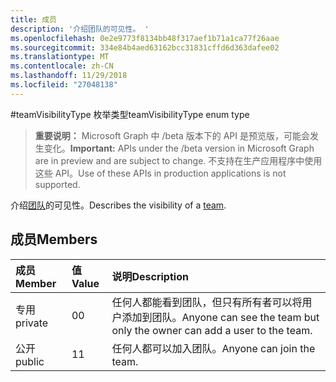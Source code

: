 ```yaml
---
title: 成员
description: '介绍团队的可见性。 '
ms.openlocfilehash: 0e2e9773f8134bb48f317aef1b71a1ca77f26aae
ms.sourcegitcommit: 334e84b4aed63162bcc31831cffd6d363dafee02
ms.translationtype: MT
ms.contentlocale: zh-CN
ms.lasthandoff: 11/29/2018
ms.locfileid: "27048138"
---
```

#<a name="teamvisibilitytype-enum-type"></a><span data-ttu-id="6fba0-103">teamVisibilityType 枚举类型</span><span class="sxs-lookup"><span data-stu-id="6fba0-103">teamVisibilityType enum type</span></span>

> <span data-ttu-id="6fba0-104">**重要说明：** Microsoft Graph 中 /beta 版本下的 API 是预览版，可能会发生变化。</span><span class="sxs-lookup"><span data-stu-id="6fba0-104">**Important:** APIs under the /beta version in Microsoft Graph are in preview and are subject to change.</span></span> <span data-ttu-id="6fba0-105">不支持在生产应用程序中使用这些 API。</span><span class="sxs-lookup"><span data-stu-id="6fba0-105">Use of these APIs in production applications is not supported.</span></span>

<span data-ttu-id="6fba0-106">介绍[团队](../resources/team.md)的可见性。</span><span class="sxs-lookup"><span data-stu-id="6fba0-106">Describes the visibility of a [team](../resources/team.md).</span></span> 

## <a name="members"></a><span data-ttu-id="6fba0-107">成员</span><span class="sxs-lookup"><span data-stu-id="6fba0-107">Members</span></span>

| <span data-ttu-id="6fba0-108">成员</span><span class="sxs-lookup"><span data-stu-id="6fba0-108">Member</span></span> | <span data-ttu-id="6fba0-109">值</span><span class="sxs-lookup"><span data-stu-id="6fba0-109">Value</span></span>| <span data-ttu-id="6fba0-110">说明</span><span class="sxs-lookup"><span data-stu-id="6fba0-110">Description</span></span> |
|:---------------|:--------|:----------|
|<span data-ttu-id="6fba0-111">专用</span><span class="sxs-lookup"><span data-stu-id="6fba0-111">private</span></span>|<span data-ttu-id="6fba0-112">0</span><span class="sxs-lookup"><span data-stu-id="6fba0-112">0</span></span>|<span data-ttu-id="6fba0-113">任何人都能看到团队，但只有所有者可以将用户添加到团队。</span><span class="sxs-lookup"><span data-stu-id="6fba0-113">Anyone can see the team but only the owner can add a user to the team.</span></span>|
|<span data-ttu-id="6fba0-114">公开</span><span class="sxs-lookup"><span data-stu-id="6fba0-114">public</span></span>|<span data-ttu-id="6fba0-115">1</span><span class="sxs-lookup"><span data-stu-id="6fba0-115">1</span></span>|<span data-ttu-id="6fba0-116">任何人都可以加入团队。</span><span class="sxs-lookup"><span data-stu-id="6fba0-116">Anyone can join the team.</span></span>|
